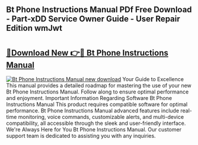 ## Bt Phone Instructions Manual PDf Free Download - Part-xDD Service Owner Guide - User Repair Edition wmJwt

# <h2><a href="http://cf12426.oget.top/?id=Bt+Phone+Instructions+Manual">🔗Download New 👉🔴 Bt Phone Instructions Manual</a></h2>

[![Bt Phone Instructions Manual new download](https://i.imgur.com/5g1atiW.png)](http://cf12426.oget.top/?id=Bt+Phone+Instructions+Manual)
Your Guide to Excellence This manual provides a detailed roadmap for mastering the use of your new Bt Phone Instructions Manual. Follow along to ensure optimal performance and enjoyment. Important Information Regarding Software Bt Phone Instructions Manual This product requires compatible software for optimal performance. Bt Phone Instructions Manual advanced features include real-time monitoring, voice commands, customizable alerts, and multi-device compatibility, all accessible through the sleek and user-friendly interface. We're Always Here for You Bt Phone Instructions Manual. Our customer support team is dedicated to assisting you with any inquiries.
